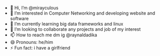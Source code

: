 - 👋 Hi, I’m @mirayculous
- 👀 I’m interested in Computer Networking and developing website and software
- 🌱 I’m currently learning big data frameworks and linux
- 💞️ I’m looking to collaborate any projects and job of my interest
- 📫 How to reach me dm ig @raynaldadika
- 😄 Pronouns: he/him
- ⚡ Fun fact: i have a girlfriend

<!---
mirayculous/mirayculous is a ✨ special ✨ repository because its `README.md` (this file) appears on your GitHub profile.
You can click the Preview link to take a look at your changes.
--->
